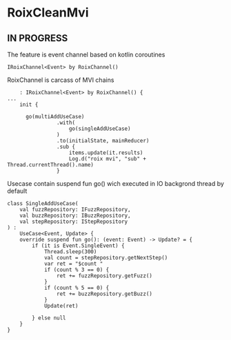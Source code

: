 # RoixCleanMvi

## IN PROGRESS

The feature is event channel based on kotlin coroutines 

```
IRoixChannel<Event> by RoixChannel()
```

RoixChannel is carcass of MVI chains 
```
    : IRoixChannel<Event> by RoixChannel() {
...
    init {

      go(multiAddUseCase)
                .with(
                    go(singleAddUseCase)
                )
                .to(initialState, mainReducer)
                .sub {
                    items.update(it.results)
                    Log.d("roix mvi", "sub" + Thread.currentThread().name)
                }
 ```
Usecase contain suspend fun go() wich executed in IO backgrond thread by default 

```
class SingleAddUseCase(
    val fuzzRepository: IFuzzRepository,
    val buzzRepository: IBuzzRepository,
    val stepRepository: IStepRepository
) :
    UseCase<Event, Update> {
    override suspend fun go(): (event: Event) -> Update? = {
        if (it is Event.SingleEvent) {
            Thread.sleep(300)
            val count = stepRepository.getNextStep()
            var ret = "$count "
            if (count % 3 == 0) {
                ret += fuzzRepository.getFuzz()
            }
            if (count % 5 == 0) {
                ret += buzzRepository.getBuzz()
            }
            Update(ret)

        } else null
    }
}
```
